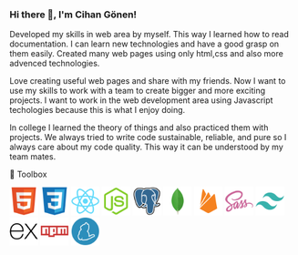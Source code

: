 ### Hi there 👋, I'm Cihan Gönen!

Developed my skills in web area by myself. This way I learned how to read documentation. I can learn new technologies and have a good grasp on them easily. Created many web pages using only html,css and also more advenced technologies.


Love creating useful web pages and share with my friends. Now I want to use my skills to work with a team to create bigger and more exciting projects. I want to work in the web development area using Javascript techologies because this is what I enjoy doing.


In college I learned the theory of things and also practiced them with projects. We always tried to write code sustainable, reliable, and pure so I always care about my code quality. This way it can be understood by my team mates.

🧰 Toolbox

<div style='spacing-x:20px;'>
  <img src="https://github.com/devicons/devicon/blob/master/icons/html5/html5-original.svg" alt="html" width="50" height:"50" />
  <img src="https://github.com/devicons/devicon/blob/master/icons/css3/css3-original.svg" alt="html" width="50" height:"50" />
  <img src="https://github.com/devicons/devicon/blob/master/icons/react/react-original.svg" alt="html" width="50" height:"50" />
  <img src="https://github.com/devicons/devicon/blob/master/icons/nodejs/nodejs-original.svg" alt="html" width="50" height:"50" />
  <img src="https://github.com/devicons/devicon/blob/master/icons/postgresql/postgresql-original.svg" alt="html" width="50" height:"50" />
  <img src="https://github.com/devicons/devicon/blob/master/icons/mongodb/mongodb-original.svg" alt="html" width="50" height:"50" />
  <img src="https://github.com/devicons/devicon/blob/master/icons/firebase/firebase-plain.svg" alt="html" width="50" height:"50" />
  <img src="https://github.com/devicons/devicon/blob/master/icons/sass/sass-original.svg" alt="html" width="50" height:"50" />
  <img src="https://github.com/devicons/devicon/blob/master/icons/tailwindcss/tailwindcss-plain.svg" alt="html" width="50" height:"50" />
  <img src="https://github.com/devicons/devicon/blob/master/icons/express/express-original.svg" alt="html" width="50" height:"50" />
  <img src="https://github.com/devicons/devicon/blob/master/icons/npm/npm-original-wordmark.svg" alt="html" width="50" height:"50" />
  <img src="https://github.com/devicons/devicon/blob/master/icons/yarn/yarn-original.svg" alt="html" width="50" height:"50" />
  
</div>

<!--
**CihanGonen/CihanGonen** is a ✨ _special_ ✨ repository because its `README.md` (this file) appears on your GitHub profile.

Here are some ideas to get you started:

- 🔭 I’m currently working on ...
- 🌱 I’m currently learning ...
- 👯 I’m looking to collaborate on ...
- 🤔 I’m looking for help with ...
- 💬 Ask me about ...
- 📫 How to reach me: ...
- 😄 Pronouns: ...
- ⚡ Fun fact: ...
-->
